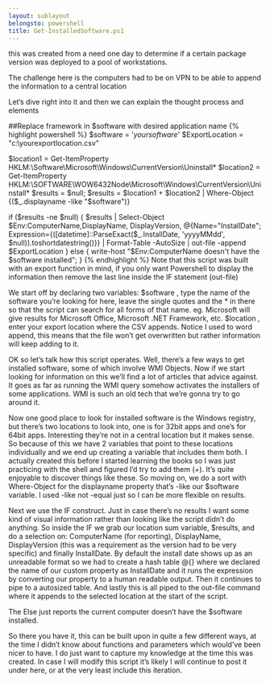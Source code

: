 ```yaml
---
layout: sublayout
belongsto: powershell
title: Get-InstalledSoftware.ps1
---
```


this was created from a need one day to determine if a certain package version was deployed to a pool of workstations.

The challenge here is the computers had to be on VPN to be able to append the information to a central location

Let’s dive right into it and then we can explain the thought process and elements

##Replace framework in $software with desired application name
{% highlight powershell %}
$software = '*yoursoftware*'
$ExportLocation = "c:\yourexportlocation.csv"

$location1 = Get-ItemProperty HKLM:\Software\Microsoft\Windows\CurrentVersion\Uninstall\*
$location2 = Get-ItemProperty HKLM:\SOFTWARE\WOW6432Node\Microsoft\Windows\CurrentVersion\Uninstall\*
$results = $null;
$results = $location1 + $location2 | Where-Object {($_.displayname -like "$software")} 

if ($results -ne $null) {
    $results | Select-Object $Env:ComputerName,DisplayName, DisplayVersion, 
    @{Name="InstallDate"; Expression={([datetime]::ParseExact($_.InstallDate, 'yyyyMMdd', $null)).toshortdatestring()}} | Format-Table -AutoSize  | out-file -append $ExportLocation
}
else {
    write-host "$Env:ComputerName doesn't have the $software installed";
}
{% endhighlight %}
Note that this script was built with an export function in mind, if you only want Powershell to display the information then remove the last line inside the IF statement (out-file)

We start off by declaring two variables:
$software , type the name of the software you’re looking for here, leave the single quotes and the * in there so that the script can search for all forms of that name. eg. Microsoft will give results for Microsoft Office, Microsoft .NET Framework, etc.
$location , enter your export location where the CSV appends. Notice I used to word append, this means that the file won’t get overwritten but rather information will keep adding to it.

OK so let’s talk how this script operates. Well, there’s a few ways to get installed software, some of which involve WMI Objects. Now if we start looking for information on this we’ll find a lot of articles that advice against. It goes as far as running the WMI query somehow activates the installers of some applications. WMI is such an old tech that we’re gonna try to go around it.

Now one good place to look for installed software is the Windows registry, but there’s two locations to look into, one is for 32bit apps and one’s for 64bit apps. Interesting they’re not in a central location but it makes sense. So because of this we have 2 variables that point to these locations individually and we end up creating a variable that includes them both. I actually created this before I started learning the books so I was just practicing with the shell and figured I’d try to add them (+). It’s quite enjoyable to discover things like these.
So moving on, we do a sort with Where-Object for the displayname property that’s -like our $software variable. I used -like not -equal just so I can be more flexible on results.

Next we use the IF construct. Just in case there’s no results I want some kind of visual information rather than looking like the script didn’t do anything.
So inside the IF we grab our location sum variable, $results, and do a selection on: ComputerName (for reporting), DisplayName, DisplayVersion (this was a requirement as the version had to be very specific) and finally InstallDate. By default the install date shows up as an unreadable format so we had to create a hash table @{} where we declared the name of our custom property as InstallDate and it runs the expression by converting our property to a human readable output. Then it continues to pipe to a autosized table. And lastly this is all piped to the out-file command where it appends to the selected location at the start of the script.

The Else just reports the current computer doesn’t have the $software installed.

So there you have it, this can be built upon in quite a few different ways, at the time I didn’t know about functions and parameters which would’ve been nicer to have. I do just want to capture my knowledge at the time this was created. In case I will modify this script it’s likely I will continue to post it under here, or at the very least include this iteration.

